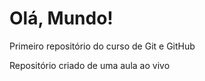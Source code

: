 # Olá, Mundo!
 Primeiro repositório do curso de Git e GitHub

Repositório criado de uma aula ao vivo